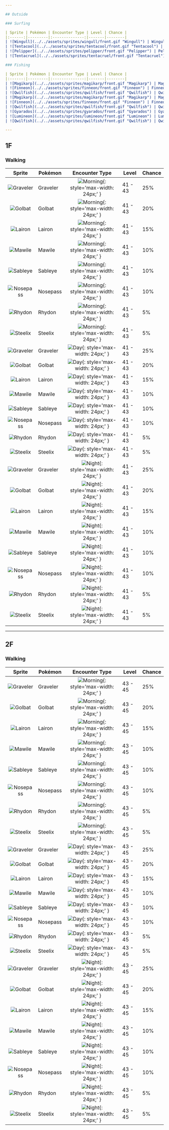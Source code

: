 ```yaml
---

## Outside

### Surfing

| Sprite | Pokémon | Encounter Type | Level | Chance |
|:------:|---------|:--------------:|-------|--------|
| ![Wingull](../../assets/sprites/wingull/front.gif "Wingull") | Wingull | ![Surf](../../assets/encounter_types/surf.png "Surf"){: style='max-width: 24px;' } | 30 - 45 | 60% |
| ![Tentacool](../../assets/sprites/tentacool/front.gif "Tentacool") | Tentacool | ![Surf](../../assets/encounter_types/surf.png "Surf"){: style='max-width: 24px;' } | 30 - 45 | 30% |
| ![Pelipper](../../assets/sprites/pelipper/front.gif "Pelipper") | Pelipper | ![Surf](../../assets/encounter_types/surf.png "Surf"){: style='max-width: 24px;' } | 30 - 45 | 5% |
| ![Tentacruel](../../assets/sprites/tentacruel/front.gif "Tentacruel") | Tentacruel | ![Surf](../../assets/encounter_types/surf.png "Surf"){: style='max-width: 24px;' } | 30 - 45 | 5% |

### Fishing

| Sprite | Pokémon | Encounter Type | Level | Chance |
|:------:|---------|:--------------:|-------|--------|
| ![Magikarp](../../assets/sprites/magikarp/front.gif "Magikarp") | Magikarp | ![Old Rod](../../assets/encounter_types/old_rod.png "Old Rod"){: style='max-width: 24px;' } | 10 | 60% |
| ![Finneon](../../assets/sprites/finneon/front.gif "Finneon") | Finneon | ![Old Rod](../../assets/encounter_types/old_rod.png "Old Rod"){: style='max-width: 24px;' } | 10 | 30% |
| ![Qwilfish](../../assets/sprites/qwilfish/front.gif "Qwilfish") | Qwilfish | ![Old Rod](../../assets/encounter_types/old_rod.png "Old Rod"){: style='max-width: 24px;' } | 10 | 10% |
| ![Magikarp](../../assets/sprites/magikarp/front.gif "Magikarp") | Magikarp | ![Good Rod](../../assets/encounter_types/good_rod.png "Good Rod"){: style='max-width: 24px;' } | 25 | 60% |
| ![Finneon](../../assets/sprites/finneon/front.gif "Finneon") | Finneon | ![Good Rod](../../assets/encounter_types/good_rod.png "Good Rod"){: style='max-width: 24px;' } | 25 | 30% |
| ![Qwilfish](../../assets/sprites/qwilfish/front.gif "Qwilfish") | Qwilfish | ![Good Rod](../../assets/encounter_types/good_rod.png "Good Rod"){: style='max-width: 24px;' } | 25 | 10% |
| ![Gyarados](../../assets/sprites/gyarados/front.gif "Gyarados") | Gyarados | ![Super Rod](../../assets/encounter_types/super_rod.png "Super Rod"){: style='max-width: 24px;' } | 50 | 60% |
| ![Lumineon](../../assets/sprites/lumineon/front.gif "Lumineon") | Lumineon | ![Super Rod](../../assets/encounter_types/super_rod.png "Super Rod"){: style='max-width: 24px;' } | 50 | 30% |
| ![Qwilfish](../../assets/sprites/qwilfish/front.gif "Qwilfish") | Qwilfish | ![Super Rod](../../assets/encounter_types/super_rod.png "Super Rod"){: style='max-width: 24px;' } | 50 | 10% |

---
```


## 1F

### Walking

| Sprite | Pokémon | Encounter Type | Level | Chance |
|:------:|---------|:--------------:|-------|--------|
| ![Graveler](../../assets/sprites/graveler/front.gif "Graveler") | Graveler | ![Morning](../../assets/encounter_types/morning.png "Morning"){: style='max-width: 24px;' } | 41 - 43 | 25% |
| ![Golbat](../../assets/sprites/golbat/front.gif "Golbat") | Golbat | ![Morning](../../assets/encounter_types/morning.png "Morning"){: style='max-width: 24px;' } | 41 - 43 | 20% |
| ![Lairon](../../assets/sprites/lairon/front.gif "Lairon") | Lairon | ![Morning](../../assets/encounter_types/morning.png "Morning"){: style='max-width: 24px;' } | 41 - 43 | 15% |
| ![Mawile](../../assets/sprites/mawile/front.gif "Mawile") | Mawile | ![Morning](../../assets/encounter_types/morning.png "Morning"){: style='max-width: 24px;' } | 41 - 43 | 10% |
| ![Sableye](../../assets/sprites/sableye/front.gif "Sableye") | Sableye | ![Morning](../../assets/encounter_types/morning.png "Morning"){: style='max-width: 24px;' } | 41 - 43 | 10% |
| ![Nosepass](../../assets/sprites/nosepass/front.gif "Nosepass") | Nosepass | ![Morning](../../assets/encounter_types/morning.png "Morning"){: style='max-width: 24px;' } | 41 - 43 | 10% |
| ![Rhydon](../../assets/sprites/rhydon/front.gif "Rhydon") | Rhydon | ![Morning](../../assets/encounter_types/morning.png "Morning"){: style='max-width: 24px;' } | 41 - 43 | 5% |
| ![Steelix](../../assets/sprites/steelix/front.gif "Steelix") | Steelix | ![Morning](../../assets/encounter_types/morning.png "Morning"){: style='max-width: 24px;' } | 41 - 43 | 5% |
| ![Graveler](../../assets/sprites/graveler/front.gif "Graveler") | Graveler | ![Day](../../assets/encounter_types/day.png "Day"){: style='max-width: 24px;' } | 41 - 43 | 25% |
| ![Golbat](../../assets/sprites/golbat/front.gif "Golbat") | Golbat | ![Day](../../assets/encounter_types/day.png "Day"){: style='max-width: 24px;' } | 41 - 43 | 20% |
| ![Lairon](../../assets/sprites/lairon/front.gif "Lairon") | Lairon | ![Day](../../assets/encounter_types/day.png "Day"){: style='max-width: 24px;' } | 41 - 43 | 15% |
| ![Mawile](../../assets/sprites/mawile/front.gif "Mawile") | Mawile | ![Day](../../assets/encounter_types/day.png "Day"){: style='max-width: 24px;' } | 41 - 43 | 10% |
| ![Sableye](../../assets/sprites/sableye/front.gif "Sableye") | Sableye | ![Day](../../assets/encounter_types/day.png "Day"){: style='max-width: 24px;' } | 41 - 43 | 10% |
| ![Nosepass](../../assets/sprites/nosepass/front.gif "Nosepass") | Nosepass | ![Day](../../assets/encounter_types/day.png "Day"){: style='max-width: 24px;' } | 41 - 43 | 10% |
| ![Rhydon](../../assets/sprites/rhydon/front.gif "Rhydon") | Rhydon | ![Day](../../assets/encounter_types/day.png "Day"){: style='max-width: 24px;' } | 41 - 43 | 5% |
| ![Steelix](../../assets/sprites/steelix/front.gif "Steelix") | Steelix | ![Day](../../assets/encounter_types/day.png "Day"){: style='max-width: 24px;' } | 41 - 43 | 5% |
| ![Graveler](../../assets/sprites/graveler/front.gif "Graveler") | Graveler | ![Night](../../assets/encounter_types/night.png "Night"){: style='max-width: 24px;' } | 41 - 43 | 25% |
| ![Golbat](../../assets/sprites/golbat/front.gif "Golbat") | Golbat | ![Night](../../assets/encounter_types/night.png "Night"){: style='max-width: 24px;' } | 41 - 43 | 20% |
| ![Lairon](../../assets/sprites/lairon/front.gif "Lairon") | Lairon | ![Night](../../assets/encounter_types/night.png "Night"){: style='max-width: 24px;' } | 41 - 43 | 15% |
| ![Mawile](../../assets/sprites/mawile/front.gif "Mawile") | Mawile | ![Night](../../assets/encounter_types/night.png "Night"){: style='max-width: 24px;' } | 41 - 43 | 10% |
| ![Sableye](../../assets/sprites/sableye/front.gif "Sableye") | Sableye | ![Night](../../assets/encounter_types/night.png "Night"){: style='max-width: 24px;' } | 41 - 43 | 10% |
| ![Nosepass](../../assets/sprites/nosepass/front.gif "Nosepass") | Nosepass | ![Night](../../assets/encounter_types/night.png "Night"){: style='max-width: 24px;' } | 41 - 43 | 10% |
| ![Rhydon](../../assets/sprites/rhydon/front.gif "Rhydon") | Rhydon | ![Night](../../assets/encounter_types/night.png "Night"){: style='max-width: 24px;' } | 41 - 43 | 5% |
| ![Steelix](../../assets/sprites/steelix/front.gif "Steelix") | Steelix | ![Night](../../assets/encounter_types/night.png "Night"){: style='max-width: 24px;' } | 41 - 43 | 5% |

---

## 2F

### Walking

| Sprite | Pokémon | Encounter Type | Level | Chance |
|:------:|---------|:--------------:|-------|--------|
| ![Graveler](../../assets/sprites/graveler/front.gif "Graveler") | Graveler | ![Morning](../../assets/encounter_types/morning.png "Morning"){: style='max-width: 24px;' } | 43 - 45 | 25% |
| ![Golbat](../../assets/sprites/golbat/front.gif "Golbat") | Golbat | ![Morning](../../assets/encounter_types/morning.png "Morning"){: style='max-width: 24px;' } | 43 - 45 | 20% |
| ![Lairon](../../assets/sprites/lairon/front.gif "Lairon") | Lairon | ![Morning](../../assets/encounter_types/morning.png "Morning"){: style='max-width: 24px;' } | 43 - 45 | 15% |
| ![Mawile](../../assets/sprites/mawile/front.gif "Mawile") | Mawile | ![Morning](../../assets/encounter_types/morning.png "Morning"){: style='max-width: 24px;' } | 43 - 45 | 10% |
| ![Sableye](../../assets/sprites/sableye/front.gif "Sableye") | Sableye | ![Morning](../../assets/encounter_types/morning.png "Morning"){: style='max-width: 24px;' } | 43 - 45 | 10% |
| ![Nosepass](../../assets/sprites/nosepass/front.gif "Nosepass") | Nosepass | ![Morning](../../assets/encounter_types/morning.png "Morning"){: style='max-width: 24px;' } | 43 - 45 | 10% |
| ![Rhydon](../../assets/sprites/rhydon/front.gif "Rhydon") | Rhydon | ![Morning](../../assets/encounter_types/morning.png "Morning"){: style='max-width: 24px;' } | 43 - 45 | 5% |
| ![Steelix](../../assets/sprites/steelix/front.gif "Steelix") | Steelix | ![Morning](../../assets/encounter_types/morning.png "Morning"){: style='max-width: 24px;' } | 43 - 45 | 5% |
| ![Graveler](../../assets/sprites/graveler/front.gif "Graveler") | Graveler | ![Day](../../assets/encounter_types/day.png "Day"){: style='max-width: 24px;' } | 43 - 45 | 25% |
| ![Golbat](../../assets/sprites/golbat/front.gif "Golbat") | Golbat | ![Day](../../assets/encounter_types/day.png "Day"){: style='max-width: 24px;' } | 43 - 45 | 20% |
| ![Lairon](../../assets/sprites/lairon/front.gif "Lairon") | Lairon | ![Day](../../assets/encounter_types/day.png "Day"){: style='max-width: 24px;' } | 43 - 45 | 15% |
| ![Mawile](../../assets/sprites/mawile/front.gif "Mawile") | Mawile | ![Day](../../assets/encounter_types/day.png "Day"){: style='max-width: 24px;' } | 43 - 45 | 10% |
| ![Sableye](../../assets/sprites/sableye/front.gif "Sableye") | Sableye | ![Day](../../assets/encounter_types/day.png "Day"){: style='max-width: 24px;' } | 43 - 45 | 10% |
| ![Nosepass](../../assets/sprites/nosepass/front.gif "Nosepass") | Nosepass | ![Day](../../assets/encounter_types/day.png "Day"){: style='max-width: 24px;' } | 43 - 45 | 10% |
| ![Rhydon](../../assets/sprites/rhydon/front.gif "Rhydon") | Rhydon | ![Day](../../assets/encounter_types/day.png "Day"){: style='max-width: 24px;' } | 43 - 45 | 5% |
| ![Steelix](../../assets/sprites/steelix/front.gif "Steelix") | Steelix | ![Day](../../assets/encounter_types/day.png "Day"){: style='max-width: 24px;' } | 43 - 45 | 5% |
| ![Graveler](../../assets/sprites/graveler/front.gif "Graveler") | Graveler | ![Night](../../assets/encounter_types/night.png "Night"){: style='max-width: 24px;' } | 43 - 45 | 25% |
| ![Golbat](../../assets/sprites/golbat/front.gif "Golbat") | Golbat | ![Night](../../assets/encounter_types/night.png "Night"){: style='max-width: 24px;' } | 43 - 45 | 20% |
| ![Lairon](../../assets/sprites/lairon/front.gif "Lairon") | Lairon | ![Night](../../assets/encounter_types/night.png "Night"){: style='max-width: 24px;' } | 43 - 45 | 15% |
| ![Mawile](../../assets/sprites/mawile/front.gif "Mawile") | Mawile | ![Night](../../assets/encounter_types/night.png "Night"){: style='max-width: 24px;' } | 43 - 45 | 10% |
| ![Sableye](../../assets/sprites/sableye/front.gif "Sableye") | Sableye | ![Night](../../assets/encounter_types/night.png "Night"){: style='max-width: 24px;' } | 43 - 45 | 10% |
| ![Nosepass](../../assets/sprites/nosepass/front.gif "Nosepass") | Nosepass | ![Night](../../assets/encounter_types/night.png "Night"){: style='max-width: 24px;' } | 43 - 45 | 10% |
| ![Rhydon](../../assets/sprites/rhydon/front.gif "Rhydon") | Rhydon | ![Night](../../assets/encounter_types/night.png "Night"){: style='max-width: 24px;' } | 43 - 45 | 5% |
| ![Steelix](../../assets/sprites/steelix/front.gif "Steelix") | Steelix | ![Night](../../assets/encounter_types/night.png "Night"){: style='max-width: 24px;' } | 43 - 45 | 5% |

